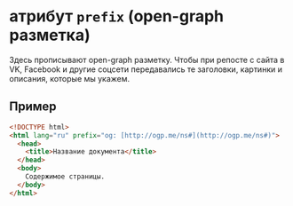 # атрибут `prefix` (open-graph разметка)

Здесь прописывают open-graph разметку. Чтобы при репосте с сайта в VK, Facebook и другие соцсети передавались те заголовки, картинки и описания, которые мы укажем.

## Пример

```html
<!DOCTYPE html>
<html lang="ru" prefix="og: [http://ogp.me/ns#](http://ogp.me/ns#)">
  <head>
    <title>Название документа</title>
  </head>
  <body>
    Содержимое страницы.
  </body>
</html>
```
